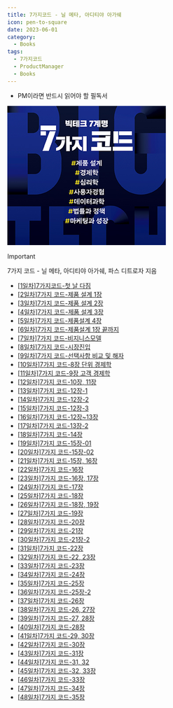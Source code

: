```yaml
---
title: 7가지코드 - 닐 메타, 아디티야 아가쉐
icon: pen-to-square
date: 2023-06-01
category:
  - Books
tags:
  - 7가지코드
  - ProductManager
  - Books
---
```

- PM이라면 반드시 읽어야 할 필독서

<!-- more -->

![표지](<../0.hidden_menu/7가지 코드/Untitled.png>)

>[!important]
>7가지 코드 - 닐 메타, 아디티야 아가쉐, 파스 디트로자 지음

- [[1일차]7가지코드-첫 날 다짐](<../0.hidden_menu/7가지 코드/[1일차]7가지코드-첫 날 다짐.md>) 
- [[2일차]7가지 코드-제품 설계 1장](<../0.hidden_menu/7가지 코드/[2일차]7가지 코드-제품 설계 1장.md>) 
- [[3일차]7가지 코드-제품 설계 2장](<../0.hidden_menu/7가지 코드/[3일차]7가지 코드-제품 설계 2장.md>) 
- [[4일차]7가지 코드-제품 설계 3장](<../0.hidden_menu/7가지 코드/[4일차]7가지 코드-제품 설계 3장.md>) 
- [[5일차]7가지 코드-제품설계 4장](<../0.hidden_menu/7가지 코드/[5일차]7가지 코드-제품설계 4장.md>) 
- [[6일차]7가지 코드-제품설계 1장 끝까지](<../0.hidden_menu/7가지 코드/[6일차]7가지 코드-제품설계 1장 끝까지.md>) 
- [[7일차]7가지 코드-비지니스모델](<../0.hidden_menu/7가지 코드/[7일차]7가지 코드-비지니스모델.md>) 
- [[8일차]7가지 코드-시장진입](<../0.hidden_menu/7가지 코드/[8일차]7가지 코드-시장진입.md>) 
- [[9일차]7가지 코드-선택사항 비교 및 해자](<../0.hidden_menu/7가지 코드/[9일차]7가지 코드-선택사항 비교 및 해자.md>)
- [[10일차]7가지 코드-8장 단위 경제학](<../0.hidden_menu/7가지 코드/[10일차]7가지 코드-8장 단위 경제학.md>) 
- [[11일차]7가지 코드-9장 고객 경제학](<../0.hidden_menu/7가지 코드/[11일차]7가지 코드-9장 고객 경제학.md>) 
- [[12일차]7가지 코드-10장, 11장](<../0.hidden_menu/7가지 코드/[12일차]7가지 코드-10장, 11장.md>) 
- [[13일차]7가지 코드-12장-1](<../0.hidden_menu/7가지 코드/[13일차]7가지 코드-12장-1.md>) 
- [[14일차]7가지 코드-12장-2](<../0.hidden_menu/7가지 코드/[14일차]7가지 코드-12장-2.md>) 
- [[15일차]7가지 코드-12장-3](<../0.hidden_menu/7가지 코드/[15일차]7가지 코드-12장-3.md>) 
- [[16일차]7가지 코드-12장~13장](<../0.hidden_menu/7가지 코드/[16일차]7가지 코드-12장~13장.md>) 
- [[17일차]7가지 코드-13장-2](<../0.hidden_menu/7가지 코드/[17일차]7가지 코드-13장-2.md>) 
- [[18일차]7가지 코드-14장](<../0.hidden_menu/7가지 코드/[18일차]7가지 코드-14장.md>) 
- [[19일차]7가지 코드-15장-01](<../0.hidden_menu/7가지 코드/[19일차]7가지 코드-15장-01.md>) 
- [[20일차]7가지 코드-15장-02](<../0.hidden_menu/7가지 코드/[20일차]7가지 코드-15장-02.md>) 
- [[21일차]7가지 코드-15장, 16장](<../0.hidden_menu/7가지 코드/[21일차]7가지 코드-15장, 16장.md>) 
- [[22일차]7가지 코드-16장](<../0.hidden_menu/7가지 코드/[22일차]7가지 코드-16장.md>) 
- [[23일차]7가지 코드-16장, 17장](<../0.hidden_menu/7가지 코드/[23일차]7가지 코드-16장, 17장.md>) 
- [[24일차]7가지 코드-17장](<../0.hidden_menu/7가지 코드/[24일차]7가지 코드-17장.md>) 
- [[25일차]7가지 코드-18장](<../0.hidden_menu/7가지 코드/[25일차]7가지 코드-18장.md>) 
- [[26일차]7가지 코드-18장, 19장](<../0.hidden_menu/7가지 코드/[26일차]7가지 코드-18장, 19장.md>) 
- [[27일차]7가지 코드-19장](<../0.hidden_menu/7가지 코드/[27일차]7가지 코드-19장.md>) 
- [[28일차]7가지 코드-20장](<../0.hidden_menu/7가지 코드/[28일차]7가지 코드-20장.md>) 
- [[29일차]7가지 코드-21장](<../0.hidden_menu/7가지 코드/[29일차]7가지 코드-21장.md>) 
- [[30일차]7가지 코드-21장-2](<../0.hidden_menu/7가지 코드/[30일차]7가지 코드-21장-2.md>) 
- [[31일차]7가지 코드-22장](<../0.hidden_menu/7가지 코드/[31일차]7가지 코드-22장.md>) 
- [[32일차]7가지 코드-22, 23장](<../0.hidden_menu/7가지 코드/[32일차]7가지 코드-22, 23장.md>) 
- [[33일차]7가지 코드-23장](<../0.hidden_menu/7가지 코드/[33일차]7가지 코드-23장.md>) 
- [[34일차]7가지 코드-24장](<../0.hidden_menu/7가지 코드/[34일차]7가지 코드-24장.md>) 
- [[35일차]7가지 코드-25장](<../0.hidden_menu/7가지 코드/[35일차]7가지 코드-25장.md>) 
- [[36일차]7가지 코드-25장-2](<../0.hidden_menu/7가지 코드/[36일차]7가지 코드-25장-2.md>) 
- [[37일차]7가지 코드-26장](<../0.hidden_menu/7가지 코드/[37일차]7가지 코드-26장.md>) 
- [[38일차]7가지 코드-26, 27장](<../0.hidden_menu/7가지 코드/[38일차]7가지 코드-26, 27장.md>) 
- [[39일차]7가지 코드-27, 28장](<../0.hidden_menu/7가지 코드/[39일차]7가지 코드-27, 28장.md>) 
- [[40일차]7가지 코드-28장](<../0.hidden_menu/7가지 코드/[40일차]7가지 코드-28장.md>) 
- [[41일차]7가지 코드-29, 30장](<../0.hidden_menu/7가지 코드/[41일차]7가지 코드-29, 30장.md>) 
- [[42일차]7가지 코드-30장](<../0.hidden_menu/7가지 코드/[42일차]7가지 코드-30장.md>) 
- [[43일차]7가지 코드-31장](<../0.hidden_menu/7가지 코드/[43일차]7가지 코드-31장.md>) 
- [[44일차]7가지 코드-31, 32](<../0.hidden_menu/7가지 코드/[44일차]7가지 코드-31, 32.md>) 
- [[45일차]7가지 코드-32, 33장](<../0.hidden_menu/7가지 코드/[45일차]7가지 코드-32, 33장.md>) 
- [[46일차]7가지 코드-33장](<../0.hidden_menu/7가지 코드/[46일차]7가지 코드-33장.md>) 
- [[47일차]7가지 코드-34장](<../0.hidden_menu/7가지 코드/[47일차]7가지 코드-34장.md>) 
- [[48일차]7가지 코드-35장](<../0.hidden_menu/7가지 코드/[48일차]7가지 코드-35장.md>)
